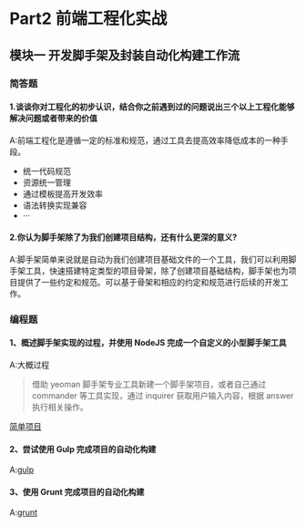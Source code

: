 # Part2 前端工程化实战

## 模块一 开发脚手架及封装自动化构建工作流

### 简答题

#### 1.谈谈你对工程化的初步认识，结合你之前遇到过的问题说出三个以上工程化能够解决问题或者带来的价值

A:前端工程化是遵循一定的标准和规范，通过工具去提高效率降低成本的一种手段。

- 统一代码规范
- 资源统一管理
- 通过模板提高开发效率
- 语法转换实现兼容
- ···

#### 2.你认为脚手架除了为我们创建项目结构，还有什么更深的意义?

A:脚手架简单来说就是自动为我们创建项目基础文件的一个工具，我们可以利用脚手架工具，快速搭建特定类型的项目骨架，除了创建项目基础结构，脚手架也为项目提供了一些约定和规范。可以基于骨架和相应的约定和规范进行后续的开发工作。

### 编程题

#### 1、概述脚手架实现的过程，并使用 NodeJS 完成一个自定义的小型脚手架工具

A:大概过程

> 借助 yeoman 脚手架专业工具新建一个脚手架项目，或者自己通过 commander 等工具实现，通过 inquirer 获取用户输入内容，根据 answer 执行相关操作。

[简单项目](./code/fn-cli)

#### 2、尝试使用 Gulp 完成项目的自动化构建

A:[gulp](./code/pages-boilerplate-gulp)

#### 3、使用 Grunt 完成项目的自动化构建

A:[grunt](./code/pages-boilerplate-grunt)
